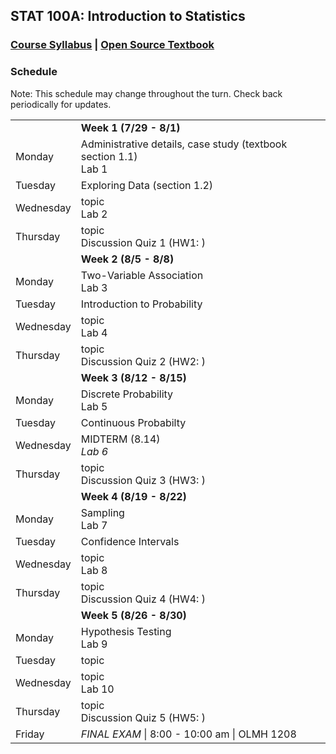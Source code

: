 ## STAT 100A: Introduction to Statistics
### <a href="https://lgpcappiello.github.io/teaching/stat100a/syllabus.pdf" target="blank">Course Syllabus</a> | <a href="https://www.openintro.org/stat/textbook.php?stat_book=os" target="blank">Open Source Textbook</a>

### Schedule
Note: This schedule may change throughout the turn. Check back periodically for updates.

<table>
  <tbody>
  <tr><td>          </td><td><strong> Week 1 (7/29 - 8/1) </strong></td></tr>
  <tr><td>Monday    </td><td> Administrative details, case study (textbook section 1.1) <br> Lab 1 </td></tr>
  <tr><td>Tuesday   </td><td> Exploring Data (section 1.2) </td></tr>
  <tr><td>Wednesday </td><td> topic <br> Lab 2 </td></tr>
  <tr><td>Thursday  </td><td> topic <br> Discussion Quiz 1 (HW1: ) </td></tr>
  
  <tr><td>          </td><td><strong> Week 2 (8/5 - 8/8) </strong></td></tr>
  <tr><td>Monday    </td><td> Two-Variable Association <br> Lab 3 </td></tr>
  <tr><td>Tuesday   </td><td> Introduction to Probability </td></tr>
  <tr><td>Wednesday </td><td> topic <br> Lab 4 </td></tr>
  <tr><td>Thursday  </td><td> topic <br> Discussion Quiz 2 (HW2: ) </td></tr>

  <tr><td>          </td><td><strong> Week 3 (8/12 - 8/15) </strong></td></tr>
  <tr><td>Monday    </td><td> Discrete Probability <br> Lab 5 </td></tr>
  <tr><td>Tuesday   </td><td> Continuous Probabilty </td></tr>
  <tr><td>Wednesday </td><td> MIDTERM (8.14) <br> <em>Lab 6</em> </td></tr>
  <tr><td>Thursday  </td><td> topic <br> Discussion Quiz 3 (HW3: ) </td></tr>

  <tr><td>          </td><td><strong> Week 4 (8/19 - 8/22) </strong></td></tr>
  <tr><td>Monday    </td><td> Sampling <br> Lab 7 </td></tr>
  <tr><td>Tuesday   </td><td> Confidence Intervals </td></tr>
  <tr><td>Wednesday </td><td> topic <br> Lab 8 </td></tr>
  <tr><td>Thursday  </td><td> topic <br> Discussion Quiz 4 (HW4: ) </td></tr>

  <tr><td>          </td><td><strong> Week 5 (8/26 - 8/30) </strong></td></tr>
  <tr><td>Monday    </td><td> Hypothesis Testing <br> Lab 9 </td></tr>
  <tr><td>Tuesday   </td><td> topic </td></tr>
  <tr><td>Wednesday </td><td> topic <br> Lab 10 </td></tr>
  <tr><td>Thursday  </td><td> topic <br> Discussion Quiz 5 (HW5: ) </td></tr>
  <tr><td>Friday    </td><td> <em>FINAL EXAM</em> | 8:00 - 10:00 am | OLMH 1208 </td></tr>
</tbody>
</table>
